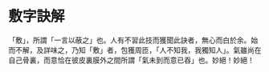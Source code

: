 # 敷字訣解

「敷」，所謂「一言以蔽之」也。人有不習此技而獲聞此訣者，無心而白於余。始而不解，及詳味之，乃知「敷」者，包獲周匝，「人不知我，我獨知人」。氣雖尚在自己骨裏，而意恰在彼皮裏膜外之間所謂「氣未到而意已吞」也。妙絕！妙絕！